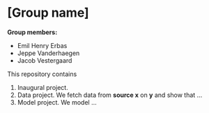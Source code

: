 # \[Group name\]

**Group members:**
- Emil Henry Erbas
- Jeppe Vanderhaegen
- Jacob Vestergaard

This repository contains  
1. Inaugural project. 
2. Data project. We fetch data from **source x** on **y** and show that ...
3. Model project. We model ...